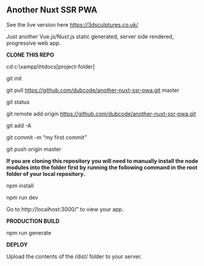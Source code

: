 ## Another Nuxt SSR PWA

See the live version here https://3dsculptures.co.uk/

Just another Vue.js/Nuxt.js static generated, server side rendered, progressive web app.

**CLONE THIS REPO**

cd c:\xampp\htdocs\[project-folder]

git init

git pull https://github.com/dubcode/another-nuxt-ssr-pwa.git master

git status

git remote add origin https://github.com/dubcode/another-nuxt-ssr-pwa.git

git add -A

git commit -m “my first commit”

git push origin master

**If you are cloning this repository you will need to manually install the node modules into the folder first by running the following command in the root folder of your local repository.**

npm install

npm run dev

Go to http://localhost:3000/” to view your app.

**PRODUCTION BUILD**

npm run generate

**DEPLOY**

Upload the contents of the /dist/ folder to your server.

